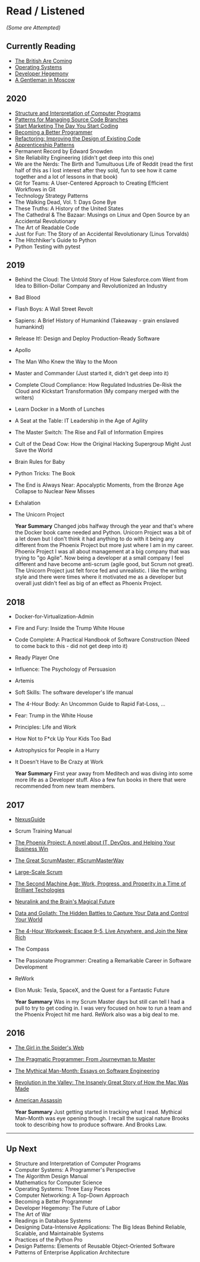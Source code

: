 # Read / Listened 
*(Some are Attempted)*

## Currently Reading
- [The British Are Coming](https://www.amazon.com/British-Are-Coming-Lexington-Revolution/dp/1627790438)
- [Operating Systems](https://www.lulu.com/shop/remzi-arpaci-dusseau-and-andrea-arpaci-dusseau/operating-systems-three-easy-pieces-hardcover-v061/hardcover/product-21407078.html)
- [Developer Hegemony](https://www.amazon.com/Developer-Hegemony-Erik-Dietrich/dp/0692866809)
- [A Gentleman in Moscow](https://www.amazon.com/A-Gentleman-in-Moscow/dp/0143110438/ref=sr_1_2?keywords=A+gentleman+in+Moscow&qid=1580758070&s=books&sr=1-2)


## 2020
- [Structure and Interpretation of Computer Programs](https://www.amazon.com/Structure-Interpretation-Computer-Programs-Engineering/dp/0262510871/ref=as_li_ss_tl?ie=UTF8&linkCode=ll1&tag=eejs-20&linkId=c9229d8c79cf8044b3f467dcf7fc3354)
- [Patterns for Managing Source Code Branches](https://martinfowler.com/articles/branching-patterns.html)
- [Start Marketing The Day You Start Coding](https://robwalling.com/)
- [Becoming a Better Programmer](https://play.google.com/books/reader?id=zd1jJgAAAEAJ&pg=GBS.PA1)
- [Refactoring: Improving the Design of Existing Code](https://www.amazon.com/Refactoring-Improving-Design-Existing-Code/dp/0201485672/ref=as_li_ss_tl?ie=UTF8&linkCode=ll1&tag=eejs-20&linkId=503f5f6539e7c33836f1f848b424295f)
- [Apprenticeship Patterns](https://play.google.com/books/reader?id=8N1jJgAAAEAJ&pg=GBS.PA1)
- Permanent Record by Edward Snowden
- Site Reliability Engineering (didn't get deep into this one)
- We are the Nerds: The Birth and Tumultuous Life of Reddit (read the first half of this as I lost interest after they sold, fun to see how it came together and a lot of lessons in that book)
- Git for Teams: A User-Centered Approach to Creating Efficient Workflows in Git
- Technology Strategy Patterns
- The Walking Dead, Vol. 1: Days Gone Bye
- These Truths: A History of the United States
- The Cathedral & The Bazaar: Musings on Linux and Open Source by an Accidental Revolutionary
- The Art of Readable Code
- Just for Fun: The Story of an Accidental Revolutionary (Linus Torvalds)
- The Hitchhiker's Guide to Python
- Python Testing with pytest


## 2019
- Behind the Cloud: The Untold Story of How Salesforce.com Went from Idea to Billion-Dollar Company and Revolutionized an Industry
- Bad Blood
- Flash Boys: A Wall Street Revolt
- Sapiens: A Brief History of Humankind (Takeaway - grain enslaved humankind)
- Release It!: Design and Deploy Production-Ready Software
- Apollo
- The Man Who Knew the Way to the Moon
- Master and Commander (Just started it, didn't get deep into it)
- Complete Cloud Compliance: How Regulated Industries De-Risk the Cloud and Kickstart Transformation (My company merged with the writers)
- Learn Docker in a Month of Lunches
- A Seat at the Table: IT Leadership in the Age of Agility
- The Master Switch: The Rise and Fall of Information Empires
- Cult of the Dead Cow: How the Original Hacking Supergroup Might Just Save the World
- Brain Rules for Baby
- Python Tricks: The Book
- The End is Always Near: Apocalyptic Moments, from the Bronze Age Collapse to Nuclear New Misses
- Exhalation
- The Unicorn Project

    **Year Summary**
    Changed jobs halfway through the year and that's where the Docker book came needed and Python. Unicorn Project was a bit of a let down but I don't think it had anything to do with it being any different from the Phoenix Project but more just where I am in my career. Phoenix Project I was all about management at a big company that was trying to "go Agile". Now being a developer at a small company I feel different and have become anti-scrum (agile good, but Scrum not great). The Unicorn Project just felt force fed and unrealistic. I like the writing style and there were times where it motivated me as a developer but overall just didn't feel as big of an effect as Phoenix Project. 


## 2018
- Docker-for-Virtualization-Admin
- Fire and Fury: Inside the Trump White House
- Code Complete: A Practical Handbook of Software Construction (Need to come back to this - did not get deep into it)
- Ready Player One
- Influence: The Psychology of Persuasion
- Artemis
- Soft Skills: The software developer's life manual
- The 4-Hour Body: An Uncommon Guide to Rapid Fat-Loss, ...
- Fear: Trump in the White House
- Principles: Life and Work
- How Not to F*ck Up Your Kids Too Bad
- Astrophysics for People in a Hurry
- It Doesn't Have to Be Crazy at Work

    **Year Summary**
    First year away from Meditech and was diving into some more life as a Developer stuff. Also a few fun books in there that were recommended from new team members.


## 2017
- [NexusGuide](https://www.scrum.org/resources/nexus-guide)
- Scrum Training Manual
- [The Phoenix Project: A novel about IT, DevOps, and Helping Your Business Win](https://www.amazon.com/Phoenix-Project-DevOps-Helping-Business/dp/0988262509/ref=as_li_ss_tl?ie=UTF8&linkCode=ll1&tag=eejs-20&linkId=a0f02161c4cba3083fd25d7ecc27a1fd)
- [The Great ScrumMaster: #ScrumMasterWay](https://www.amazon.com/gp/product/013465711X/ref=as_li_qf_sp_asin_il_tl?ie=UTF8&tag=sochova-20&camp=1789&creative=9325&linkCode=as2&creativeASIN=013465711X&linkId=9c577de9e188c311d5a051f7fcb4c79d)
- [Large-Scale Scrum](https://www.amazon.com/Large-Scale-Scrum-More-Addison-Wesley-Signature/dp/0321985710/ref=as_li_ss_tl?ie=UTF8&qid=1474299732&sr=8-2&keywords=larman+vodde&linkCode=sl1&tag=mountaingoats-20&linkId=12f6f280403596950996c606568cfcf5)
- [The Second Machine Age: Work, Progress, and Properity in a Time of Brilliant Techologies](https://play.google.com/books/reader?printsec=frontcover&output=reader&id=PMBUAgAAQBAJ&pg=GBS.PT1.w.0.0.0.1)
- [Neuralink and the Brain's Magical Future](https://waitbutwhy.com/2017/04/neuralink.html?utm_source=Main+List&utm_campaign=572c666a30-MC_Neuralink_2017_04_20&utm_medium=email&utm_term=0_5b568bad0b-572c666a30-51879697&mc_cid=572c666a30&mc_eid=44daf56480)
- [Data and Goliath: The Hidden Battles to Capture Your Data and Control Your World](https://www.amazon.com/gp/product/B00UTY4XUU/ref=as_li_tl?ie=UTF8&camp=1789&creative=9325&creativeASIN=B00UTY4XUU&linkCode=as2&tag=out0b4b-20&linkId=64e390ac6f3c6e19f6e26ec39517526e)
- [The 4-Hour Workweek: Escape 9-5, Live Anywhere, and Join the New Rich](https://www.amazon.com/gp/product/1441737596/ref=as_li_tl?ie=UTF8&tag=startreading-20&camp=1789&creative=9325&linkCode=as2&creativeASIN=1441737596&linkId=6c058174bc90d99d713c5b9977aaec3f)
- The Compass
- The Passionate Programmer: Creating a Remarkable Career in Software Development
- ReWork
- Elon Musk: Tesla, SpaceX, and the Quest for a Fantastic Future

    **Year Summary**
    Was in my Scrum Master days but still can tell I had a pull to try to get coding in. I was very focused on how to run a team and the Phoenix Project hit me hard. ReWork also was a big deal to me.


## 2016
- [The Girl in the Spider's Web](https://www.amazon.com/Girl-Spiders-Web-continuing-Millennium/dp/0385354282)
- [The Pragmatic Programmer: From Journeyman to Master](https://www.amazon.com/The-Pragmatic-Programmer-Journeyman-Master/dp/020161622X/ref=as_li_ss_tl?ie=UTF8&linkCode=ll1&tag=eejs-20&linkId=e35f3d0046f185b46f379999350eaff3)
- [The Mythical Man-Month: Essays on Software Engineering](https://www.amazon.com/The-Mythical-Man-Month-Engineering-Anniversary/dp/0201835959/ref=as_li_ss_tl?ie=UTF8&linkCode=ll1&tag=eejs-20&linkId=635704bb5438d46528e2fc45524cc835)
- [Revolution in the Valley: The Insanely Great Story of How the Mac Was Made](https://www.amazon.com/Revolution-The-Valley-Paperback-Insanely/dp/1449316247)
- [American Assassin](https://www.amazon.com/American-Assassin-Thriller-Mitch-Novel/dp/1416595198)

    **Year Summary** 
    Just getting started in tracking what I read. Mythical Man-Month was eye opening though. I recall the sugical nature Brooks took to describing how to produce software. And Brooks Law.

------------
## Up Next
- Structure and Interpretation of Computer Programs
- Computer Systems: A Programmer's Perspective
- The Algorithm Design Manual
- Mathematics for Computer Science
- Operating Systems: Three Easy Pieces
- Computer Networking: A Top-Down Approach
- Becoming a Better Programmer
- Developer Hegemony: The Future of Labor
- The Art of War
- Readings in Database Systems
- Designing Data-Intensive Applications: The Big Ideas Behind Reliable, Scalable, and Maintainable Systems
- Practices of the Python Pro
- Design Patterns: Elements of Reusable Object-Oriented Software
- Patterns of Enterprise Application Architecture

